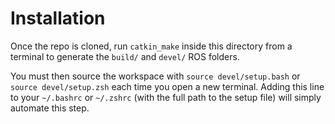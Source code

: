 # Installation

Once the repo is cloned, run `catkin_make` inside this directory from a terminal to
generate the `build/` and `devel/` ROS folders.

You must then source the workspace with `source devel/setup.bash` or `source devel/setup.zsh` each
time you open a new terminal. Adding this line to your `~/.bashrc` or `~/.zshrc` (with the full
path to the setup file) will simply automate this step.

